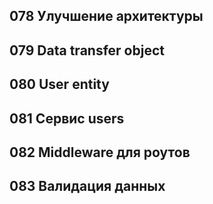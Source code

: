 ## 078 Улучшение архитектуры




## 079 Data transfer object




## 080 User entity




## 081 Сервис users




## 082 Middleware для роутов




## 083 Валидация данных






